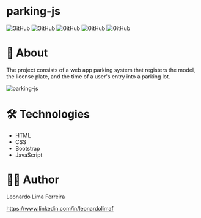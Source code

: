 # parking-js
![GitHub](https://img.shields.io/github/license/leolimaf/parking-js?style=flat-square)
![GitHub](https://img.shields.io/badge/HTML-239120?style=flat-square&logo=html5&logoColor=white)
![GitHub](https://img.shields.io/badge/CSS3-1572B6?style=flat-square&logo=css3&logoColor=white)
![GitHub](https://img.shields.io/badge/Bootstrap-563D7C?style=flat-square&logo=bootstrap&logoColor=white)
![GitHub](https://img.shields.io/badge/JavaScript-F7DF1E?style=flat-square&logo=javascript&logoColor=black)

# :book: About
The project consists of a web app parking system that registers the model, the license plate, and the time of a user's entry into a parking lot.

![parking-js](https://user-images.githubusercontent.com/23489043/104778622-6cdd9200-575c-11eb-9972-5780012e00d1.PNG)

# :hammer_and_wrench: Technologies
- HTML
- CSS
- Bootstrap
- JavaScript

# 👨‍💻 Author
Leonardo Lima Ferreira

https://www.linkedin.com/in/leonardolimaf
